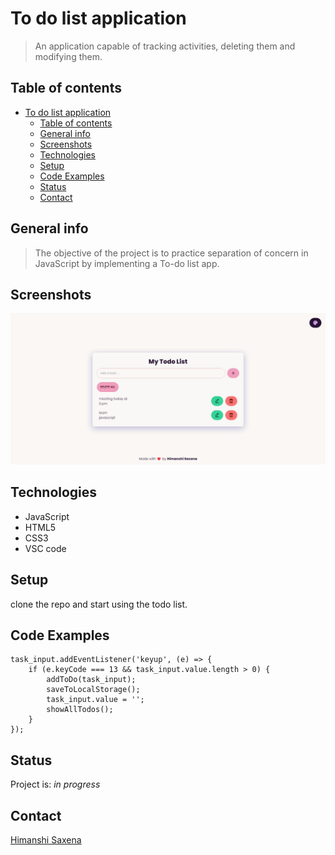 # To do list application

> An application capable of tracking activities, deleting them and modifying them.

## Table of contents

- [To do list application](#to-do-list-application)
  - [Table of contents](#table-of-contents)
  - [General info](#general-info)
  - [Screenshots](#screenshots)
  - [Technologies](#technologies)
  - [Setup](#setup)
  - [Code Examples](#code-examples)
  - [Status](#status)
  - [Contact](#contact)

## General info

> The objective of the project is to practice separation of concern in
> JavaScript by implementing a To-do list app.

## Screenshots

![Example screenshot](./planning/Screenshot.jpg)


## Technologies

- JavaScript
- HTML5
- CSS3
- VSC code

## Setup

clone the repo and start using the todo list.

## Code Examples

```
task_input.addEventListener('keyup', (e) => {
    if (e.keyCode === 13 && task_input.value.length > 0) {
        addToDo(task_input);
        saveToLocalStorage();
        task_input.value = '';
        showAllTodos();
    }
}); 

```

## Status

Project is: _in progress_

## Contact

[Himanshi Saxena](https://github.com/himanshisaxena)